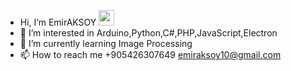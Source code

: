 - Hi, I’m EmirAKSOY <img src="https://media.giphy.com/media/hvRJCLFzcasrR4ia7z/giphy.gif" width="25px">
- 👀 I’m interested in Arduino,Python,C#,PHP,JavaScript,Electron
- 🌱 I’m currently learning Image Processing
- 📫 How to reach me +905426307649 emiraksoy10@gmail.com

<!---
EmirAKSOY1/EmirAKSOY1 is a ✨ special ✨ repository because its `README.md` (this file) appears on your GitHub profile.
You can click the Preview link to take a look at your changes.
--->
